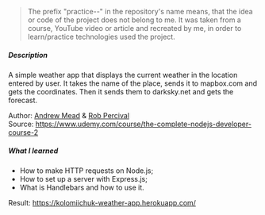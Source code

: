 > The prefix "practice--" in the repository's name means, that the idea or code of the project does not belong to me. It was taken from a course, YouTube video or article and recreated by me, in order to learn/practice technologies used the project.

##### Description
A simple weather app that displays the current weather in the location entered by user.
It takes the name of the place, sends it to mapbox.com and gets the coordinates.
Then it sends them to darksky.net and gets the forecast.

Author: [Andrew Mead](https://github.com/andrewjmead) & [Rob Percival](https://www.facebook.com/rpcodestars)<br/>
Source: https://www.udemy.com/course/the-complete-nodejs-developer-course-2

##### What I learned
-   How to make HTTP requests on Node.js;
-   How to set up a server with Express.js;
-   What is Handlebars and how to use it.

Result: https://kolomiichuk-weather-app.herokuapp.com/
